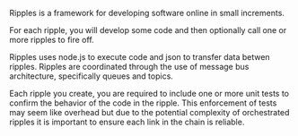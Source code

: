 Ripples is a framework for developing software online in small increments.

For each ripple, you will develop some code and then optionally call one or more ripples to fire off.

Ripples uses node.js to execute code and json to transfer data betwen ripples.
Ripples are coordinated through the use of message bus architecture, 
specifically queues and topics.

Each ripple you create, you are required to include one or more unit tests to
confirm the behavior of the code in the ripple.  This enforcement of tests
may seem like overhead but due to the potential complexity of orchestrated
ripples it is important to ensure each link in the chain is reliable.
